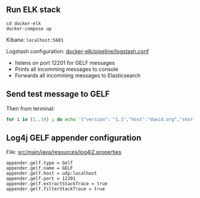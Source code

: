 ## Run ELK stack

```
cd docker-elk
docker-compose up
```

Kibana: `localhost:5601`

Logstash configuration: [docker-elk/pipeline/logstash.conf](docker-elk/pipeline/logstash.conf)
* listens on port 12201 for GELF messages
* Prints all incomming messages to console
* Forwards all incomming messages to Elasticsearch

## Send test message to GELF

Then from terminal:
```bash
for i in {1..10} ; do echo '{"version": "1.1","host":"david.org","short_message":"A short message that helps you identify what is going on","full_message":"Backtrace here\n\nmore stuff","level":1,"_user_id":9001,"_some_info":"foo","_some_env_var":"bar"}' | nc -w 1 -u localhost 12201  ; done
```

## Log4j GELF appender configuration

File: [src/main/java/resources/log4j2.properties](src/main/java/resources/log4j2.properties)

```properties
appender.gelf.type = Gelf
appender.gelf.name = GELF
appender.gelf.host = udp:localhost
appender.gelf.port = 12201
appender.gelf.extractStackTrace = true
appender.gelf.filterStackTrace = true
```

